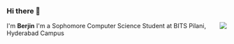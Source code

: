 ### Hi there 👋
<img align="right" src="https://github-readme-stats.vercel.app/api?username=Berjin&show_icons=true&icon_color=ad0d52&text_color=24292e&bg_color=ffffff&hide_title=true" />
I'm <b>Berjin</b>
I'm a Sophomore Computer Science Student at BITS Pilani, Hyderabad Campus
<!--
**Berjin/Berjin** is a ✨ _special_ ✨ repository because its `README.md` (this file) appears on your GitHub profile.

Here are some ideas to get you started:

- 🔭 I’m currently working on ...
- 🌱 I’m currently learning ...
- 👯 I’m looking to collaborate on ...
- 🤔 I’m looking for help with ...
- 💬 Ask me about ...
- 📫 How to reach me: ...
- 😄 Pronouns: ...
- ⚡ Fun fact: ...
-->
